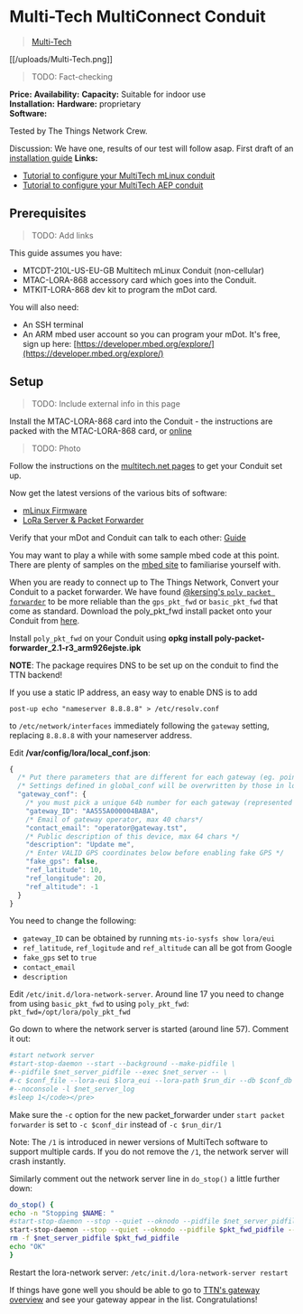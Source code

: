 # Multi-Tech MultiConnect Conduit

> [Multi-Tech](http://www.multitech.com/brands/multiconnect-conduit)

[[/uploads/Multi-Tech.png]]

> TODO: Fact-checking

**Price:**
**Availability:**
**Capacity:**
Suitable for indoor use  
**Installation:**
**Hardware:** proprietary  
**Software:**

Tested by The Things Network Crew.   

Discussion: We have one, results of our test will follow asap.
First draft of an [installation guide](/wiki/Installing-your-Multitech-mLinux-Conduit)
**Links:** 
* [Tutorial to configure your MultiTech mLinux conduit](https://www.thethingsnetwork.org/labs/story/configure-your-multitech-mlinux-conduit-for-the-things-network)
* [Tutorial to configure your MultiTech AEP conduit](https://www.thethingsnetwork.org/labs/story/configure-your-multitech-aep-conduit-for-the-things-network)

## Prerequisites

> TODO: Add links

This guide assumes you have:

* MTCDT-210L-US-EU-GB Multitech mLinux Conduit (non-cellular)
* MTAC-LORA-868 accessory card which goes into the Conduit.
* MTKIT-LORA-868 dev kit to program the mDot card.

You will also need:

* An SSH terminal
* An ARM mbed user account so you can program your mDot. It's free, sign up here: [https://developer.mbed.org/explore/](https://developer.mbed.org/explore/)

## Setup

> TODO: Include external info in this page

Install the MTAC-LORA-868 card into the Conduit - the instructions are packed with the MTAC-LORA-868 card, or [online](http://www.multitech.net/developer/products/accessory-cards/installing-an-accessory-card/)

> TODO: Photo

Follow the instructions on the [multitech.net pages](http://www.multitech.net/developer/software/mlinux/getting-started-with-conduit-mlinux/) to get your Conduit set up.

Now get the latest versions of the various bits of software:

* [mLinux Firmware](http://www.multitech.net/developer/software/mlinux/using-mlinux/flashing-mlinux-firmware-for-conduit/)
* [LoRa Server & Packet Forwarder](http://www.multitech.net/developer/software/mlinux/using-mlinux/upgrade-lora-server/)

Verify that your mDot and Conduit can talk to each other: [Guide](http://www.multitech.net/developer/software/lora/getting-started-with-lora-conduit-mlinux/)

You may want to play a while with some sample mbed code at this point. There are plenty of samples on the [mbed site](https://developer.mbed.org/platforms/MTS-mDot-F411/) to familiarise yourself with.

When you are ready to connect up to The Things Network, Convert your Conduit to a packet forwarder. We have found [@kersing's `poly packet forwarder`](https://github.com/kersing/packet_forwarder/tree/master/poly_pkt_fwd) to be more reliable than the `gps_pkt_fwd` or `basic_pkt_fwd` that come as standard. Download the poly_pkt_fwd install packet onto your Conduit from [here](https://github.com/kersing/packet_forwarder/blob/master/multitech-bin/poly-packet-forwarder_2.1-r3_arm926ejste.ipk?raw=true).

Install `poly_pkt_fwd` on your Conduit using **opkg install poly-packet-forwarder_2.1-r3_arm926ejste.ipk**

**NOTE**: The package requires DNS to be set up on the conduit to find the TTN backend!

If you use a static IP address, an easy way to enable DNS is to add 

```
post-up echo "nameserver 8.8.8.8" > /etc/resolv.conf
```

to `/etc/network/interfaces` immediately following the `gateway` setting, replacing `8.8.8.8` with your nameserver address.

Edit **/var/config/lora/local_conf.json**:

```js
{
  /* Put there parameters that are different for each gateway (eg. pointing one gateway to a test server while the others stay in production) */
  /* Settings defined in global_conf will be overwritten by those in local_conf */
  "gateway_conf": {
    /* you must pick a unique 64b number for each gateway (represented by an hex string) */
    "gateway_ID": "AA555A000004BABA",
    /* Email of gateway operator, max 40 chars*/
    "contact_email": "operator@gateway.tst",
    /* Public description of this device, max 64 chars */
    "description": "Update me",
    /* Enter VALID GPS coordinates below before enabling fake GPS */
    "fake_gps": false,
    "ref_latitude": 10,
    "ref_longitude": 20,
    "ref_altitude": -1
  }
}
```

You need to change the following:

* `gateway_ID` can be obtained by running `mts-io-sysfs show lora/eui`
* `ref_latitude`, `ref_logitude` and `ref_altitude` can all be got from Google
* `fake_gps` set to `true`
* `contact_email`
* `description`

Edit `/etc/init.d/lora-network-server`. Around line 17 you need to change from using `basic_pkt_fwd` to using `poly_pkt_fwd`: `pkt_fwd=/opt/lora/poly_pkt_fwd`

Go down to where the network server is started (around line 57). Comment it out:

```sh
#start network server
#start-stop-daemon --start --background --make-pidfile \
#--pidfile $net_server_pidfile --exec $net_server -- \
#-c $conf_file --lora-eui $lora_eui --lora-path $run_dir --db $conf_db \
#--noconsole -l $net_server_log
#sleep 1</code></pre>
```

Make sure the `-c` option for the new packet_forwarder under `start packet forwarder` is set to `-c $conf_dir` instead of `-c $run_dir/1`

Note: The `/1` is introduced in newer versions of MultiTech software to support multiple cards. If you do not remove the `/1`, the network server will crash instantly.

Similarly comment out the network server line in `do_stop()` a little further down:

```sh
do_stop() {
echo -n "Stopping $NAME: "
#start-stop-daemon --stop --quiet --oknodo --pidfile $net_server_pidfile --r
start-stop-daemon --stop --quiet --oknodo --pidfile $pkt_fwd_pidfile --retry
rm -f $net_server_pidfile $pkt_fwd_pidfile
echo "OK"
}
```

Restart the lora-network server: `/etc/init.d/lora-network-server restart`

If things have gone well you should be able to go to [TTN's gateway overview](http://thethingsnetwork.org/api/v0/gateways/) and see your gateway appear in the list. Congratulations!
